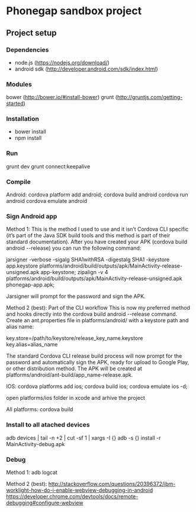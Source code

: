 Phonegap sandbox project
======

## Project setup

### Dependencies 
- node.js (https://nodejs.org/download/)
- android sdk (http://developer.android.com/sdk/index.html)

### Modules
bower (http://bower.io/#install-bower)
grunt (http://gruntjs.com/getting-started)

### Installation
- bower install
- npm install

### Run
grunt dev
grunt connect:keepalive

### Compile
Android:
cordova platform add android;
cordova build android
cordova run android
cordova emulate android

### Sign Android app

Method 1:
This is the method I used to use and it isn’t Cordova CLI specific (it’s part of the Java SDK build tools and this method is part of their standard documentation). After you have created your APK (cordova build android --release) you can run the following command:

jarsigner -verbose -sigalg SHA1withRSA -digestalg SHA1 -keystore app.keystore platforms/android/build/outputs/apk/MainActivity-release-unsigned.apk app-keystone; 
zipalign -v 4 platforms/android/build/outputs/apk/MainActivity-release-unsigned.apk phonegap-app.apk;

Jarsigner will prompt for the password and sign the APK.

Method 2 (best):
Part of the CLI workflow
This is now my preferred method and hooks directly into the cordova build android --release command.
Create an ant.properties file in platforms/android/ with a keystore path and alias name:

key.store=/path/to/keystore/release_key_name.keystore
key.alias=alias_name

The standard Cordova CLI release build process will now prompt for the password and automatically sign the APK, ready for upload to Google Play, or other distribution method. The APK will be created at platforms/android/ant-build/app_name-release.apk.


IOS:
cordova platforms add ios;
cordova build ios;
cordova emulate ios -d;

open platforms/ios folder in xcode and arhive the project

All platforms:
cordova build


### Install to all atached devices
adb devices | tail -n +2 | cut -sf 1 | xargs -I {} adb -s {} install -r MainActivity-debug.apk

### Debug
Method 1:
adb logcat

Method 2 (best):
http://stackoverflow.com/questions/20396372/ibm-worklight-how-do-i-enable-webview-debugging-in-android
https://developer.chrome.com/devtools/docs/remote-debugging#configure-webview
